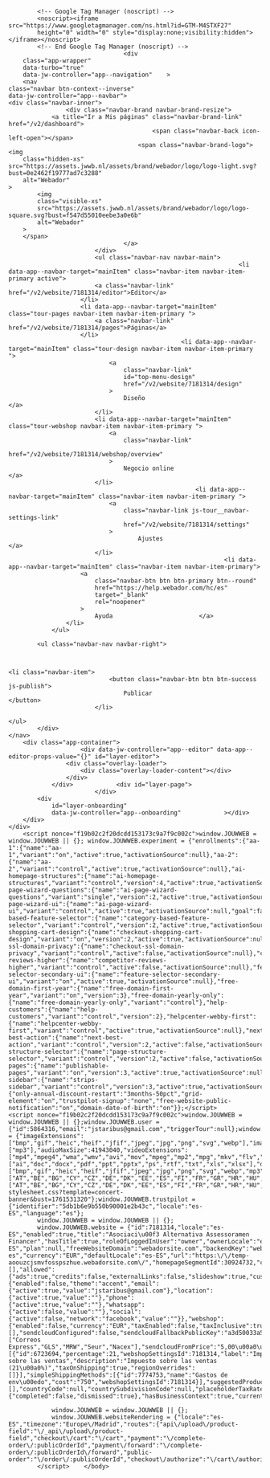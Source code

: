 
<!DOCTYPE html>
<html lang="es">
    <head>
        <meta charset="utf-8">
        <meta name="viewport" content="width=device-width, minimum-scale=1.0, maximum-scale=1.0, initial-scale=1.0">
                                    <!--[if lte IE 8]>
                <script nonce="f19b02c2f20dcdd153173c9a7f9c002c">
                    window.location = "/v2/unsupported";
                </script>
            <![endif]-->
                <link rel="shortcut icon" href="https://assets.jwwb.nl/assets/brand/webador/icon/favicon.ico?bust=1aa7636a79018ede643c">
        <link rel="icon" type="image/png" sizes="16x16" href="https://assets.jwwb.nl/assets/brand/webador/icon/favicon-16x16.png?bust=9d1ae200bcbfaf2b29de">
        <link rel="icon" type="image/png" sizes="32x32" href="https://assets.jwwb.nl/assets/brand/webador/icon/favicon-32x32.png?bust=ef978256b04a704f154a">
        <link rel="mask-icon" color="#3194d0" href="https://assets.jwwb.nl/assets/brand/webador/icon/safari-pinned-tab.svg?bust=b5933ac03ce03714460d">
                <meta name="theme-color" content="#373f43">
        <meta name="apple-mobile-web-app-title" content="Webador">
        <meta name="application-name" content="Webador">
                <meta name="msapplication-TileColor" content="#f7f5f0">
        <meta name="msapplication-TileImage" content="https://assets.jwwb.nl/assets/brand/webador/icon/mstile-144x144.png?bust=b18af7d2f7471b52c6c9">
        <meta name="msapplication-config" content="https://assets.jwwb.nl/assets/brand/webador/icon/browserconfig.xml?bust=c3785c4f6808e266741a">
                <link rel="apple-touch-icon" sizes="180x180" href="https://assets.jwwb.nl/assets/brand/webador/icon/apple-touch-icon.png?bust=35e3cf6e31e25a61c4d3">
        <script nonce="f19b02c2f20dcdd153173c9a7f9c002c">
            window.JOUWWEB = window.JOUWWEB || {};
            window.JOUWWEB.application = window.JOUWWEB.application || {};
            window.JOUWWEB.application = {"backends":[{"domain":"jouwweb.nl","freeDomain":"jouwweb.site"},{"domain":"webador.com","freeDomain":"webadorsite.com"},{"domain":"webador.de","freeDomain":"webadorsite.com"},{"domain":"webador.fr","freeDomain":"webadorsite.com"},{"domain":"webador.es","freeDomain":"webadorsite.com"},{"domain":"webador.it","freeDomain":"webadorsite.com"},{"domain":"jouwweb.be","freeDomain":"jouwweb.site"},{"domain":"webador.ie","freeDomain":"webadorsite.com"},{"domain":"webador.co.uk","freeDomain":"webadorsite.com"},{"domain":"webador.at","freeDomain":"webadorsite.com"},{"domain":"webador.be","freeDomain":"webadorsite.com"},{"domain":"webador.ch","freeDomain":"webadorsite.com"},{"domain":"webador.ch","freeDomain":"webadorsite.com"},{"domain":"webador.mx","freeDomain":"webadorsite.com"},{"domain":"webador.com","freeDomain":"webadorsite.com"},{"domain":"webador.dk","freeDomain":"webadorsite.com"},{"domain":"webador.se","freeDomain":"webadorsite.com"},{"domain":"webador.no","freeDomain":"webadorsite.com"},{"domain":"webador.fi","freeDomain":"webadorsite.com"},{"domain":"webador.ca","freeDomain":"webadorsite.com"},{"domain":"webador.ca","freeDomain":"webadorsite.com"},{"domain":"webador.pl","freeDomain":"webadorsite.com"},{"domain":"webador.com.au","freeDomain":"webadorsite.com"},{"domain":"webador.nz","freeDomain":"webadorsite.com"}],"editorLocale":"es-ES","editorTimezone":"Europe\/Madrid","editorLanguage":"es","analytics4TrackingId":"G-E6PZPGE4QM","analyticsDimensions":{"app_user_lifetime":"8-30 days","app_logged_on":true,"app_paid":"free","website_subscription_cycle":null,"website_type":"website"},"backendDomain":"www.webador.es","backendShortDomain":"webador.es","backendKey":"webador-es","freeWebsiteDomain":"webadorsite.com","noSsl":false,"build":{"reference":"1f7f049"},"linkHostnames":["www.jouwweb.nl","www.webador.com","www.webador.de","www.webador.fr","www.webador.es","www.webador.it","www.jouwweb.be","www.webador.ie","www.webador.co.uk","www.webador.at","www.webador.be","www.webador.ch","fr.webador.ch","www.webador.mx","es.webador.com","www.webador.dk","www.webador.se","www.webador.no","www.webador.fi","www.webador.ca","fr.webador.ca","www.webador.pl","www.webador.com.au","www.webador.nz"],"assetsUrl":"https:\/\/assets.jwwb.nl","loginUrl":"https:\/\/www.webador.es\/iniciar-sesion","publishUrl":"\/v2\/website\/7181314\/publish-proxy","adminUserOrIp":false,"pricing":{"plans":{"lite":{"amount":"700","currency":"EUR"},"pro":{"amount":"1200","currency":"EUR"},"business":{"amount":"2400","currency":"EUR"}},"yearlyDiscount":{"price":{"amount":"6600","currency":"EUR"},"ratio":0.52,"percent":"52\u00a0%","discountPrice":{"amount":"6600","currency":"EUR"},"termPricePerMonth":{"amount":"1200","currency":"EUR"},"termPricePerYear":{"amount":"12000","currency":"EUR"}}},"hcUrl":{"add-product-variants":"https:\/\/help.webador.com\/hc\/es\/articles\/29426751649809","basic-vs-advanced-shipping":"https:\/\/help.webador.com\/hc\/es\/articles\/29426731685777","html-in-head":"https:\/\/help.webador.com\/hc\/es\/articles\/29426689990033","link-domain-name":"https:\/\/help.webador.com\/hc\/es\/articles\/29426688803345","optimize-for-mobile":"https:\/\/help.webador.com\/hc\/es\/articles\/29426707033617","seo":"https:\/\/help.webador.com\/hc\/es\/categories\/29387178511377","transfer-domain-name":"https:\/\/help.webador.com\/hc\/es\/articles\/29426715688209","website-not-secure":"https:\/\/help.webador.com\/hc\/es\/articles\/29426706659729"}};
            window.JOUWWEB.brand = {"type":"webador","name":"Webador","domain":"Webador.es","supportEmail":"soporte@webador.es"};
        </script>
                <link rel="manifest" href="/manifest.json">
                                <script nonce='f19b02c2f20dcdd153173c9a7f9c002c'>
                window.dataLayer = window.dataLayer || []; function gtag(){dataLayer.push(arguments);}
            
gtag('consent', 'default', {"ad_storage":"granted","analytics_storage":"granted","ad_user_data":"granted","ad_personalization":"granted"});
(function(w,d,s,l,i){w[l]=w[l]||[];w[l].push({'gtm.start':
            new Date().getTime(),event:'gtm.js'});var f=d.getElementsByTagName(s)[0],
            j=d.createElement(s),dl=l!='dataLayer'?'&l='+l:'';j.async=true;j.src=
            'https://www.googletagmanager.com/gtm.js?id='+i+dl;var n=d.querySelector('[nonce]');
            n&&j.setAttribute('nonce',n.nonce||n.getAttribute('nonce'));f.parentNode.insertBefore(j,f);
            })(window,document,'script','dataLayer','GTM-M4STXF27');
            
</script>                <link rel="stylesheet" type="text/css" href="https://gfonts.jwwb.nl/css?display=fallback&amp;family=Open+Sans%3A400%2C700%2C400italic%2C700italic" nonce="f19b02c2f20dcdd153173c9a7f9c002c" data-turbo-track="dynamic">
<title>Editor - Webador</title>
<script nonce="f19b02c2f20dcdd153173c9a7f9c002c">'serviceWorker'in navigator&&window.addEventListener('load',function(){navigator.serviceWorker.register('/assets/editor/service-worker.js',{scope:'/'})});</script>
<script src="https://assets.jwwb.nl/assets/build/editor/es-ES.js?bust=dd8d0b489d17bc3bb85a" nonce="f19b02c2f20dcdd153173c9a7f9c002c" data-turbo-track="reload" defer></script>
<script src="https://assets.jwwb.nl/assets/editor/runtime.3a16db242612a3566c8d.js?bust=eed06d80688220aacd5d" nonce="f19b02c2f20dcdd153173c9a7f9c002c" data-turbo-track="reload" defer></script>
<script src="https://assets.jwwb.nl/assets/editor/1033.4d669602baf4f9e19951.js?bust=885c15e4e91357747bd1" nonce="f19b02c2f20dcdd153173c9a7f9c002c" data-turbo-track="reload" defer></script>
<script src="https://assets.jwwb.nl/assets/editor/7534.76d0daeb43ddc956a897.js?bust=fa9b3b7064c080110809" nonce="f19b02c2f20dcdd153173c9a7f9c002c" data-turbo-track="reload" defer></script>
<script src="https://assets.jwwb.nl/assets/editor/461.e1e75bd37bd5abfcfa2d.js?bust=bbd512e014287f0ca3ed" nonce="f19b02c2f20dcdd153173c9a7f9c002c" data-turbo-track="reload" defer></script>
<script src="https://assets.jwwb.nl/assets/editor/8340.4428c9453ae6b15885b5.js?bust=6c26c52339e4116ea55f" nonce="f19b02c2f20dcdd153173c9a7f9c002c" data-turbo-track="reload" defer></script>
<script src="https://assets.jwwb.nl/assets/editor/main.e6a9840eed2eec138645.js?bust=9864a3fe7b479458f3cc" nonce="f19b02c2f20dcdd153173c9a7f9c002c" data-turbo-track="reload" defer></script>
<link rel="preload" href="https://assets.jwwb.nl/assets/editor/styles.1a780b59c9a2699bdfd1.css?bust=005ba05e5b1848180cad" as="style">
<link rel="preload" href="https://assets.jwwb.nl/assets/editor/fonts.1111a065bfe31c62128a.css?bust=673461d1bf4334e7e42f" as="style">
<meta name="turbo-root" content="/v2/website/7181314">
<meta name="turbo-prefetch" content="false">
<meta name="turbo-cache-control" content="no-cache">
<script nonce="f19b02c2f20dcdd153173c9a7f9c002c">window.documentCreatedTime = (new Date()).getTime();</script>
<link rel="stylesheet" type="text/css" href="https://assets.jwwb.nl/assets/editor/styles.1a780b59c9a2699bdfd1.css?bust=005ba05e5b1848180cad" nonce="f19b02c2f20dcdd153173c9a7f9c002c" data-turbo-track="dynamic">
<link rel="stylesheet" type="text/css" href="https://assets.jwwb.nl/assets/editor/fonts.1111a065bfe31c62128a.css?bust=673461d1bf4334e7e42f" nonce="f19b02c2f20dcdd153173c9a7f9c002c" data-turbo-track="dynamic">
<link rel="preconnect" href="https://assets.jwwb.nl">
<link rel="preconnect" href="https://www.google-analytics.com">
<link rel="preconnect" href="https://www.googletagmanager.com">    </head>
    <body
        class="is-no-touch-device is-desktop"
        data-backend-url="https://www.webador.es"
        data-default-locale="es-ES"
        data-jw-controller="common--tooltip--manager common--analytics--track" data-jw-action="common--analytics--track:connect-&gt;common--analytics--track#trackPageView common--analytics--track:connect-&gt;common--analytics--track#trackEvents" data-common--analytics--track-page-name-param="editor/website/id/editor" data-common--analytics--track-events-param="[]"    >
                
            <!-- Google Tag Manager (noscript) -->
            <noscript><iframe src="https://www.googletagmanager.com/ns.html?id=GTM-M4STXF27"
            height="0" width="0" style="display:none;visibility:hidden"></iframe></noscript>
            <!-- End Google Tag Manager (noscript) -->
                                    <div
        class="app-wrapper"
        data-turbo="true"
        data-jw-controller="app--navigation"    >
        <nav
    class="navbar btn-context--inverse"
    data-jw-controller="app--navbar">
    <div class="navbar-inner">
                    <div class="navbar-brand navbar-brand-resize">
                <a title="Ir a Mis páginas" class="navbar-brand-link" href="/v2/dashboard">
                                            <span class="navbar-back icon-left-open"></span>
                                        <span class="navbar-brand-logo">
    <img
        class="hidden-xs"        src="https://assets.jwwb.nl/assets/brand/webador/logo/logo-light.svg?bust=0e2462f19777ad7c3288"
        alt="Webador"
    >
            <img
            class="visible-xs"
            src="https://assets.jwwb.nl/assets/brand/webador/logo/logo-square.svg?bust=f547d55010eebe3a0e6b"
            alt="Webador"
        >
        </span>
                                    </a>
                            </div>
                            <ul class="navbar-nav navbar-main">
                                                                    <li data-app--navbar-target="mainItem" class="navbar-item navbar-item-primary active">
                            <a class="navbar-link" href="/v2/website/7181314/editor">Editor</a>
                        </li>
                        <li data-app--navbar-target="mainItem" class="tour-pages navbar-item navbar-item-primary ">
                            <a class="navbar-link" href="/v2/website/7181314/pages">Páginas</a>
                        </li>
                                                    <li data-app--navbar-target="mainItem" class="tour-design navbar-item navbar-item-primary ">
                                <a
                                    class="navbar-link"
                                    id="top-menu-design"
                                    href="/v2/website/7181314/design"
                                >
                                    Diseño                                </a>
                            </li>
                            <li data-app--navbar-target="mainItem" class="tour-webshop navbar-item navbar-item-primary ">
                                <a
                                    class="navbar-link"
                                    href="/v2/website/7181314/webshop/overview"
                                >
                                    Negocio online                                </a>
                            </li>
                                                        <li data-app--navbar-target="mainItem" class="navbar-item navbar-item-primary ">
                                <a
                                    class="navbar-link js-tour__navbar-settings-link"
                                    href="/v2/website/7181314/settings"
                                >
                                        Ajustes                                </a>
                            </li>
                                                                <li data-app--navbar-target="mainItem" class="navbar-item navbar-item-primary">
                        <a
                            class="navbar-btn btn btn-primary btn--round"
                            href="https://help.webador.com/hc/es"
                            target="_blank"
                            rel="noopener"
                        >
                            Ayuda                        </a>
                    </li>
                </ul>
            
            <ul class="navbar-nav navbar-right">
                
                
                                                                                        <li class="navbar-item">
                                <button class="navbar-btn btn btn-success js-publish">
                                    Publicar                                </button>
                            </li>
                                                                        </ul>
            </div>
    </nav>
        <div class="app-container">
                        <div data-jw-controller="app--editor" data-app--editor-props-value="{}" id="layer-editor">
                    <div class="overlay-loader">
                        <div class="overlay-loader-content"></div>
                    </div>
                </div>            <div id="layer-page">
                            </div>
            <div
                id="layer-onboarding"
                data-jw-controller="app--onboarding"            ></div>
        </div>
    </div>
        <script nonce="f19b02c2f20dcdd153173c9a7f9c002c">window.JOUWWEB = window.JOUWWEB || {}; window.JOUWWEB.experiment = {"enrollments":{"aa-1":{"name":"aa-1","variant":"on","active":true,"activationSource":null},"aa-2":{"name":"aa-2","variant":"control","active":true,"activationSource":null},"ai-homepage-structures":{"name":"ai-homepage-structures","variant":"control","version":4,"active":true,"activationSource":"services"},"ai-page-wizard-questions":{"name":"ai-page-wizard-questions","variant":"single","version":2,"active":true,"activationSource":null,"goal":false},"ai-page-wizard-ui":{"name":"ai-page-wizard-ui","variant":"control","active":true,"activationSource":null,"goal":false},"category-based-feature-selector":{"name":"category-based-feature-selector","variant":"control","version":2,"active":true,"activationSource":"website"},"checkout-shopping-cart-design":{"name":"checkout-shopping-cart-design","variant":"on","version":2,"active":true,"activationSource":null},"checkout-ssl-domain-privacy":{"name":"checkout-ssl-domain-privacy","variant":"control","active":false,"activationSource":null},"competitor-reviews-higher":{"name":"competitor-reviews-higher","variant":"control","active":false,"activationSource":null},"feature-selector-secondary-ui":{"name":"feature-selector-secondary-ui","variant":"on","active":true,"activationSource":null},"free-domain-first-year":{"name":"free-domain-first-year","variant":"on","version":3},"free-domain-yearly-only":{"name":"free-domain-yearly-only","variant":"control"},"help-customers":{"name":"help-customers","variant":"control","version":2},"helpcenter-webby-first":{"name":"helpcenter-webby-first","variant":"control","active":true,"activationSource":null},"next-best-action":{"name":"next-best-action","variant":"control","version":2,"active":false,"activationSource":null},"page-structure-selector":{"name":"page-structure-selector","variant":"control","version":2,"active":false,"activationSource":null},"publishable-pages":{"name":"publishable-pages","variant":"on","version":3,"active":true,"activationSource":null,"goal":false},"strips-sidebar":{"name":"strips-sidebar","variant":"control","version":3,"active":true,"activationSource":null,"goal":false}},"defaults":{"only-annual-discount-restart":"3months-50pct","grid-element":"on","trustpilot-signup":"none","free-website-public-notification":"on","domain-date-of-birth":"on"}};</script>        <script nonce="f19b02c2f20dcdd153173c9a7f9c002c">window.JOUWWEB = window.JOUWWEB || {};window.JOUWWEB.user = {"id":5864316,"email":"jstaribus@gmail.com","triggerTour":null};window.JOUWWEB.editor = {"imageExtensions":["bmp","gif","heic","heif","jfif","jpeg","jpg","png","svg","webp"],"imageMaxSize":41943040,"audioExtensions":["mp3"],"audioMaxSize":41943040,"videoExtensions":["mp4","mpeg4","wma","wmv","avi","mov","mpeg","mp2","mpg","mkv","flv","3gp","3g2","webm"],"videoMaxSize":500000000,"documentExtensions":["ai","doc","docx","pdf","ppt","pptx","ps","rtf","txt","xls","xlsx"],"documentMaxSize":41943040,"websiteUploadExtensions":["bmp","gif","heic","heif","jfif","jpeg","jpg","png","svg","webp","mp3","ai","doc","docx","pdf","ppt","pptx","ps","rtf","txt","xls","xlsx","odg","odi","odm","odt","psd","m4a","m4v","mov","mp4","mpeg","mpg","ogg","wav","mid","midi","accdb","accde","accdr","accdt","aif","asf","avi","css","csv","divx","docb","docm","dot","dotm","dotx","dxf","eps","epub","fla","flv","glb","gpx","gz","htm","html","ics","iff","jp2","klm","kml","m3u","mdb","mpa","odb","odc","odf","odp","ods","oth","pgn","pgp","pot","potm","potx","ppam","pps","ppsm","ppsx","pptm","pub","ram","rar","rm","rp","sit","sldm","sldx","svgz","tar","tif","tiff","vcard","vcf","vcs","wbk","wma","wmv","xla","xlam","xll","xlm","xlsb","xlsm","xlt","xltm","xltx","xlw","xml","xps","zip"],"websiteUploadMaxSize":41943040,"euCountryCodes":["AT","BE","BG","CY","CZ","DE","DK","EE","ES","FI","FR","GR","HR","HU","IE","IT","LT","LU","LV","MT","NL","PL","PT","RO","SE","SI","SK"],"taxCountryCodes":["AT","BE","BG","CY","CZ","DE","DK","EE","ES","FI","FR","GR","HR","HU","IE","IT","LT","LU","LV","MT","NL","PL","PT","RO","SE","SI","SK","CH","GB","NO"],"sentryEnabledForJavascript":false,"templateCssUrl":"\/v2\/website\/7181314\/website-stylesheet.css?template=concert-banner&bust=1761531320"};window.JOUWWEB.trustpilot = {"identifier":"5db1b6e9b550b90001e2b43c","locale":"es-ES","language":"es"};
            window.JOUWWEB = window.JOUWWEB || {};
            window.JOUWWEB.website = {"id":7181314,"locale":"es-ES","enabled":true,"title":"Asociaci\u00f3 Alternativa Assessoramen Financer","hasTitle":true,"roleOfLoggedInUser":"owner","ownerLocale":"es-ES","plan":null,"freeWebsiteDomain":"webadorsite.com","backendKey":"webador-es","currency":"EUR","defaultLocale":"es-ES","url":"https:\/\/temp-aoouzcjsmvfosspszhue.webadorsite.com\/","homepageSegmentId":30924732,"category":"website","isOffline":false,"isPublished":false,"locales":[],"allowed":{"ads":true,"credits":false,"externalLinks":false,"slideshow":true,"customDefaultSlideshow":false,"hostedAlbums":false,"moderators":false,"mailboxQuota":0,"statisticsVisitors":false,"statisticsDetailed":false,"statisticsMonths":0,"favicon":false,"password":false,"freeDomains":0,"freeMailAccounts":0,"canUseLanguages":false,"fileUpload":false,"legacyFontSize":false,"webshop":false,"products":-1,"imageText":false,"search":false,"audioUpload":false,"videoUpload":0,"allowDangerousForms":false,"allowHtmlCode":false,"mobileBar":false,"sidebar":false,"poll":false,"allowCustomForms":false,"allowBusinessListing":false,"allowCustomAnalytics":false,"allowAccountingLink":false,"digitalProducts":false,"sitemapElement":false},"mobileBar":{"enabled":false,"theme":"accent","email":{"active":true,"value":"jstaribus@gmail.com"},"location":{"active":true,"value":""},"phone":{"active":true,"value":""},"whatsapp":{"active":false,"value":""},"social":{"active":false,"network":"facebook","value":""}},"webshop":{"enabled":false,"currency":"EUR","taxEnabled":false,"taxInclusive":true,"vatDisclaimerVisible":false,"orderNotice":null,"orderConfirmation":null,"freeShipping":false,"freeShippingAmount":"0.00","shippingDisclaimerVisible":false,"pickupAllowed":false,"couponAllowed":false,"detailsPageAvailable":true,"socialMediaVisible":false,"termsPage":null,"termsPageUrl":null,"extraTerms":null,"pricingVisible":true,"orderButtonVisible":true,"shippingAdvanced":false,"shippingAdvancedBackEnd":false,"soldOutVisible":true,"backInStockNotificationEnabled":true,"canAddProducts":true,"nextOrderNumber":1,"allowedServicePoints":[],"sendcloudConfigured":false,"sendcloudFallbackPublicKey":"a3d50033a59b4a598f1d7ce7e72aafdf","taxExemptionAllowed":true,"invoiceComment":null,"emptyCartVisible":true,"minimumOrderPrice":null,"productNumbersEnabled":false,"wishlistEnabled":true,"hideTaxOnCart":false,"sendcloudCarriers":["Correos Express","GLS","MRW","Seur","Nacex"],"sendcloudFromPrice":"5,00\u00a0\u20ac","maxOrderNumber":0,"taxOptions":[{"id":6723694,"percentage":21,"webshopSettingsId":7181314,"label":"Impuesto sobre las ventas","description":"Impuesto sobre las ventas (21\u00a0%)","taxOnShipping":true,"regionOverrides":[]}],"simpleShippingMethods":[{"id":7774753,"name":"Gastos de env\u00edo","cost":"750","webshopSettingsId":7181314}],"suggestedProductIds":[],"countryCode":null,"countrySubdivisionCode":null,"placeholderTaxRate":null,"itrkToken":"1f20cb798bc6c1500e3fb565498ca6b8"},"isTreatedAsWebshop":false,"onboarding":{"completed":false,"dismissed":true},"hasBusinessContext":true,"currentTreePageCount":4};
        
                window.JOUWWEB = window.JOUWWEB || {};
                window.JOUWWEB.websiteRendering = {"locale":"es-ES","timezone":"Europe\/Madrid","routes":{"api\/upload\/product-field":"\/_api\/upload\/product-field","checkout\/cart":"\/cart","payment":"\/complete-order\/:publicOrderId","payment\/forward":"\/complete-order\/:publicOrderId\/forward","public-order":"\/order\/:publicOrderId","checkout\/authorize":"\/cart\/authorize\/:gateway","wishlist":"\/wishlist"}};
            </script>    </body>
</html>

